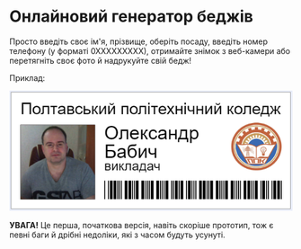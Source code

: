 # Онлайновий генератор беджів
Просто введіть своє ім'я, прізвище, оберіть посаду, введіть номер телефону (у форматі 0ХХХХХХХХХ), отримайте знімок з веб-камери або перетягніть своє фото й надрукуйте свій бедж!

Приклад:

![Приклад беджа](https://github.com/ppc-ntu-khpi/badge/blob/master/Sample.PNG)

**УВАГА!** Це перша, початкова версія, навіть скоріше прототип, тож є певні баги й дрібні недоліки, які з часом будуть усунуті.
